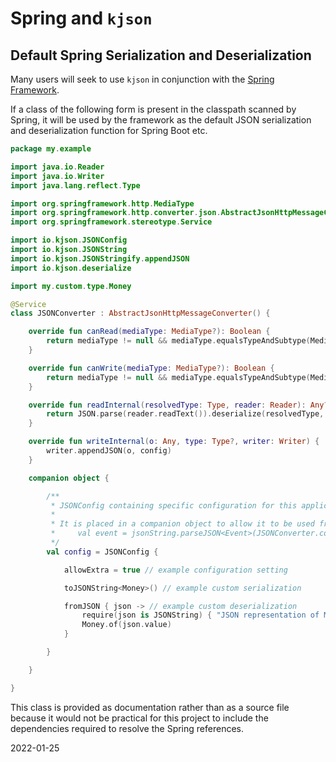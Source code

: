 # Spring and `kjson`

## Default Spring Serialization and Deserialization

Many users will seek to use `kjson` in conjunction with the
[Spring Framework](https://spring.io/projects/spring-framework).

If a class of the following form is present in the classpath scanned by Spring, it will be used by the framework as the
default JSON serialization and deserialization function for Spring Boot etc.

```kotlin
package my.example

import java.io.Reader
import java.io.Writer
import java.lang.reflect.Type

import org.springframework.http.MediaType
import org.springframework.http.converter.json.AbstractJsonHttpMessageConverter
import org.springframework.stereotype.Service

import io.kjson.JSONConfig
import io.kjson.JSONString
import io.kjson.JSONStringify.appendJSON
import io.kjson.deserialize

import my.custom.type.Money

@Service
class JSONConverter : AbstractJsonHttpMessageConverter() {

    override fun canRead(mediaType: MediaType?): Boolean {
        return mediaType != null && mediaType.equalsTypeAndSubtype(MediaType.APPLICATION_JSON)
    }

    override fun canWrite(mediaType: MediaType?): Boolean {
        return mediaType != null && mediaType.equalsTypeAndSubtype(MediaType.APPLICATION_JSON)
    }

    override fun readInternal(resolvedType: Type, reader: Reader): Any? {
        return JSON.parse(reader.readText()).deserialize(resolvedType, config)
    }

    override fun writeInternal(o: Any, type: Type?, writer: Writer) {
        writer.appendJSON(o, config)
    }

    companion object {

        /**
         * JSONConfig containing specific configuration for this application.
         *
         * It is placed in a companion object to allow it to be used from other parts of the application, e.g.
         *     val event = jsonString.parseJSON<Event>(JSONConverter.config)
         */
        val config = JSONConfig {

            allowExtra = true // example configuration setting

            toJSONString<Money>() // example custom serialization

            fromJSON { json -> // example custom deserialization
                require(json is JSONString) { "JSON representation of Money must be string" }
                Money.of(json.value)
            }

        }

    }

}
```

This class is provided as documentation rather than as a source file because it would not be practical for this project
to include the dependencies required to resolve the Spring references.

2022-01-25
